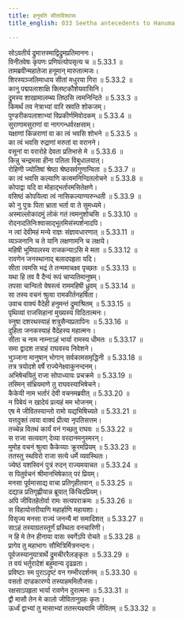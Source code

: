 ```yaml
---
title: हनुमति सीताविश्वासः
title_english: 033 Seetha antecedents to Hanuma

---
```

<div class="audioEmbed"  caption="श्रीराम-हरिसीताराममूर्ति-घनपाठिभ्यां वचनम्" src="https://archive.org/download/Ramayana-recitation-Sriram-harisItArAmamUrti-Ghanapaati-v2/Kanda_5/Kanda_5_SK-033-Seetha_antecedents_to_Hanuma.mp3"></div>

  
सोऽवतीर्य द्रुमात्तस्माद्विद्रुमप्रतिमाननः।  
विनीतवेषः कृपणः प्रणिपत्योपसृत्य च ॥ 5.33.1 ॥   
तामब्रवीन्महातेजा हनूमान् मारुतात्मजः।  
शिरस्यञ्जलिमाधाय सीतां मधुरया गिरा ॥ 5.33.2 ॥   
कानु पद्मपलाशाक्षि क्लिष्टकौशेयवासिनि।  
द्रुमस्य शाखामालम्ब्य तिष्ठसि त्वमनिन्दिते ॥ 5.33.3 ॥   
किमर्थं तव नेत्राभ्यां वारि स्रवति शोकजम्।  
पुण्डरीकपलाशाभ्यां विप्रकीर्णमिवोदकम् ॥ 5.33.4 ॥   
सुराणामसुराणां वा नागगन्धर्वरक्षसाम्।  
यक्षाणां किन्नराणां वा का त्वं भवसि शोभने ॥ 5.33.5 ॥   
का त्वं भवसि रुद्राणां मरुतां वा वरानने।  
वसूनां वा वरारोहे देवता प्रतिभासे मे ॥ 5.33.6 ॥   
किन्नु चन्द्रमसा हीना पतिता विबुधालयात्।  
रोहिणी ज्योतिषां श्रेष्ठा श्रेष्ठसर्वगुणान्विता ॥ 5.33.7 ॥   
का त्वं भवसि कल्याणि कत्वमनिन्दितलोचने ॥ 5.33.8 ॥   
कोपाद्वा यदि वा मोहाद्भर्तारमसितेक्षणे।  
वसिष्ठं कोपयित्वा त्वं नासिकल्याण्यरुन्धती ॥ 5.33.9 ॥   
को नु पुत्रः पिता भ्राता भर्ता वा ते सुमध्यमे।  
अस्माल्लोकादमुं लोकं गतं त्वमनुशोचसि ॥ 5.33.10 ॥   
रोदनादतिनिःश्वासाद्भूतमिसंस्पर्शनादपि।  
न त्वां देवीमहं मन्ये राज्ञः संज्ञावधारणात् ॥ 5.33.11 ॥   
व्यञ्जनानि च ते यानि लक्षणामनि च लक्षये।  
महिषी भूमिपालस्य राजकन्याऽसि मे मता ॥ 5.33.12 ॥   
रावणेन जनस्थानाद् बलादपहृता यदि।  
सीता त्वमसि भद्रं ते तन्ममाचक्ष्व पृच्छतः ॥ 5.33.13 ॥   
यथा हि तव वै दैन्यं रूपं चाप्यतिमानुषम्।  
तपसा चान्वितो वेषस्त्वं राममहिषी ध्रुवम् ॥ 5.33.14 ॥   
सा तस्य वचनं श्रुत्वा रामकीर्तनहर्षिता।  
उवाच वाक्यं वैदेही हनुमन्तं द्रुमाश्रितम् ॥ 5.33.15 ॥   
पृथिव्यां राजसिहानां मुख्यस्य विदितात्मनः।  
स्नुषा दशरथस्याहं शत्रुसैन्यप्रतापिनः ॥ 5.33.16 ॥   
दुहिता जनकस्याहं वैदेहस्य महात्मनः।  
सीता च नाम नाम्नाऽहं भार्या रामस्य धीमतः ॥ 5.33.17 ॥   
समा द्वादश तत्राहं राघवस्य निवेशने।  
भुञ्जाना मानुषान् भोगान् सर्वकामसमृद्धिनी ॥ 5.33.18 ॥   
तत्र त्रयोदशे वर्षे राज्येनेक्ष्वाकुनन्दनम्।  
अभिषेचयितुं राजा सोपाध्यायः प्रचक्रमे ॥ 5.33.19 ॥   
तस्मिन् संभ्रियमाणे तु राघवस्याभिषेचने।  
कैकेयी नाम भर्तारं देवी वचनमब्रवीत् ॥ 5.33.20 ॥   
न पिबेयं न खादेयं प्रत्यहं मम भोजनम्।  
एष मे जीवितस्यान्तो रामो यद्यभिषिच्यते ॥ 5.33.21 ॥   
यत्तदुक्तं त्वया वाक्यं प्रीत्या नृपतिसत्तम।  
तच्चेन्न वितथं कार्यं वनं गच्छतु राघवः ॥ 5.33.22 ॥   
स राजा सत्यवाग् देव्या वरदानमनुस्मरन्।  
मुमोह वचनं श्रुत्वा कैकेय्याः क्रूरमप्रियम् ॥ 5.33.23 ॥   
ततस्तु स्थविरो राजा सत्ये धर्मे व्यवस्थितः।  
ज्येष्ठं यशस्विनं पुत्रं रुदन् राज्यमयाचत ॥ 5.33.24 ॥   
स पितुर्वचनं श्रीमानभिषेकात् परं प्रियम्।  
मनसा पूर्वमासाद्य वाचा प्रतिगृहीतवान् ॥ 5.33.25 ॥   
दद्यान्न प्रतिगृह्णीयान्न ब्रूयात् किंचिदप्रियम्।  
अपि जीवितहेतोर्वा रामः सत्यपराक्रमः ॥ 5.33.26 ॥   
स विहायोत्तरीयाणि महार्हाणि महायशाः।  
विसृज्य मनसा राज्यं जनन्यै मां समादिशत् ॥ 5.33.27 ॥   
साऽहं तस्याग्रतस्तूर्णं प्रस्थिता वनचारिणी।  
न हि मे तेन हीनाया वासः स्वर्गेऽपि रोचते ॥ 5.33.28 ॥   
प्रागेव तु महाभागः सौमित्रिर्मित्रनन्दनः।  
पूर्वजस्यानुयात्रार्थे द्रुमचीररैलङ्कृतः ॥ 5.33.29 ॥   
त वयं भर्तुरादेशं बहुमान्य दृढव्रताः।  
प्रविष्टाः स्म पुराऽदृष्टं वन गम्भीरदर्शनम् ॥ 5.33.30 ॥   
वसतो दण़्डकारण्ये तस्याहममितौजसः।  
रक्षसाऽपहृता भार्या रावणेन दुरात्मना ॥ 5.33.31 ॥   
द्वौ मासौ तेन मे कालो जीवितानुग्रहः कृतः।  
ऊर्ध्वं द्वाभ्यां तु मासाभ्यां ततस्त्यक्ष्यामि जीवितम् ॥ 5.33.32 ॥   